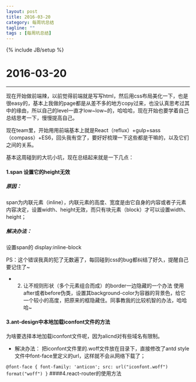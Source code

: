 ```yaml
---
layout: post
title: 2016-03-20
category: 每周坑总结
tagline: ""
tags : [每周坑总结]
---
```

{% include JB/setup %}

# 2016-03-20
---
现在开始做前端辣，以前觉得前端就是写写html，然后用css布局美化一下，也是很easy的，基本上我做的page都是从差不多的地方copy过来，也没认真思考过其中的缘由，所以自己的level一直才low~low~的，哈哈哈，现在开始也要学着自己总结思考一下，慢慢提高自己。

现在team里，开始用用前端基本上就是React（reflux）+gulp+sass（compass）+ES6，回头我有空了，要好好梳理一下这些都是干嘛的，以及它们之间的关系。

基本这周碰到的大坑小坑，现在总结起来就是一下几点：
	
#### 1.span 设置它的height无效
##### 原因：
span为内联元素（inline），内联元素的高度、宽度是由它自身的内容或者子元素内容决定，设置width、height无效，而只有块元素（block）才可以设置width、height；
##### 解决办法：
设置span的 display:inline-block

PS：这个错误我真的犯了无数遍了，每回碰到css的bug都纠结了好久，提醒自己要记住了~
* 2. 让不规则形状（多个元素组合而成）的border一边隐藏的一个办法
使用after或者before伪类，设置其background-color为容器的背景色，给它一个较小的高度，把原来的框隐藏住。同事教我的比较机智的办法，哈哈哈~
#### 3.ant-design中本地加载iconfont文件的方法
为啥要选择本地加载iconfont文件呢，因为alicnd对有些域名有限制。
* 解决办法：
把iconfont文件里的.woff文件放在目录下，直接修改了antd style文件中font-face里定义的url，这样就不会从网络下载了；

`@font-face { font-family: 'anticon'; src: url("iconfont.woff") format("woff") }`
####4.react-router的使用方法

